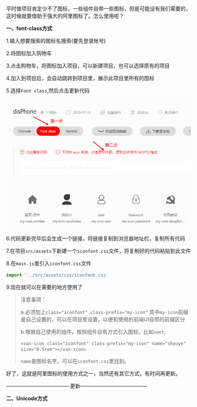 平时做项目肯定少不了图标，一些组件自带一些图标，但是可能没有我们需要的，这时候就要借助于强大的阿里图标了。怎么使用呢？

**一、font-class方式**

1.输入想要搜索的图标名搜索(要先登录账号)

2.将图标加入购物车

3.点击购物车，将图标加入项目，可以新建项目，也可以选择原有的项目

4.加入到项目后，会自动跳转到项目里，展示此项目里所有的图标

5.选择`Font class`,然后点击更新代码

![image-20200716191854412](https://raw.githubusercontent.com/limchen233/picgo/master/img/image-20200716191854412.png)

6.代码更新完毕后会生成一个链接，将链接复制到浏览器地址栏，复制所有代码

7.在项目`src/assets`下新建一个`iconfont.css`文件，将复制好的代码粘贴到此文件

8.在`main.js`里引入`iconfont.css`文件

```js
import '../src/assets/css/iconfont.css'
```

9.现在就可以在需要的地方使用了

> 注意事项：
>
> a.必须加上`class="iconfont" class-prefix="my-icon"` 其中`my-icon`前缀是自己设置的，可以在项目里设置，以便和使用的前端UI自带的前缀区分
>
> b.根据自己使用的组件，按照组件自有方式引入图标，比如`vant`,
>
> ```
> <van-icon class="iconfont" class-prefix="my-icon" name="shouye" size="0.5rem"></van-icon>
> ```
>
> `name`是图标名字，可以在`iconfont.css`里找到。

好了，这就是阿里图标的使用方式之一，当然还有其它方式，有时间再更新。

————————————-更新—————————————

**二、Unicode方式**

